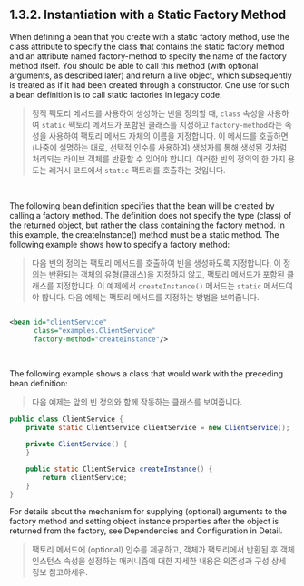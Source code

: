 ## 1.3.2. Instantiation with a Static Factory Method

When defining a bean that you create with a static factory method, use the class attribute to specify the class that
contains the static factory method and an attribute named factory-method to specify the name of the factory method
itself. You should be able to call this method (with optional arguments, as described later) and return a live object,
which subsequently is treated as if it had been created through a constructor. One use for such a bean definition is to
call static factories in legacy code.

> 정적 팩토리 메서드를 사용하여 생성하는 빈을 정의할 때, `class` 속성을 사용하여 `static` 팩토리 메서드가 포함된 클래스를 지정하고 `factory-method`라는 속성을 사용하여 팩토리 메서드
> 자체의 이름을 지정합니다. 이 메서드를 호출하면 (나중에 설명하는 대로, 선택적 인수를 사용하여) 생성자를 통해 생성된 것처럼 처리되는 라이브 객체를 반환할 수 있어야 합니다. 이러한 빈의 정의의 한 가지 용도는
> 레거시 코드에서 `static` 팩토리를 호출하는 것입니다.

<br>

The following bean definition specifies that the bean will be created by calling a factory method. The definition does
not specify the type (class) of the returned object, but rather the class containing the factory method. In this
example, the createInstance() method must be a static method. The following example shows how to specify a factory
method:

> 다음 빈의 정의는 팩토리 메서드를 호출하여 빈을 생성하도록 지정합니다. 이 정의는 반환되는 객체의 유형(클래스)을 지정하지 않고, 팩토리 메서드가 포함된 클래스를 지정합니다. 이
> 예제에서 `createInstance()` 메서드는 `static` 메서드여야 합니다. 다음 예제는 팩토리 메서드를 지정하는 방법을 보여줍니다.

```xml

<bean id="clientService"
      class="examples.ClientService"
      factory-method="createInstance"/>
```

<br>

The following example shows a class that would work with the preceding bean definition:

> 다음 예제는 앞의 빈 정의와 함께 작동하는 클래스를 보여줍니다.

```java
public class ClientService {
    private static ClientService clientService = new ClientService();

    private ClientService() {
    }

    public static ClientService createInstance() {
        return clientService;
    }
}
```

For details about the mechanism for supplying (optional) arguments to the factory method and setting object instance
properties after the object is returned from the factory, see Dependencies and Configuration in Detail.

> 팩토리 메서드에 (optional) 인수를 제공하고, 객체가 팩토리에서 반환된 후 객체 인스턴스 속성을 설정하는 매커니즘에 대한 자세한 내용은 의존성과 구성 상세 정보 참고하세유.